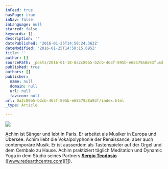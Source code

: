 ```yaml
---
inFeed: true
hasPage: true
inNav: false
inLanguage: null
starred: false
keywords: []
description: ''
datePublished: '2016-01-25T14:50:24.362Z'
dateModified: '2016-01-25T14:50:15.695Z'
title: ''
author: []
sourcePath: _posts/2016-01-18-0a2c80b5-b2cb-463f-895b-e68579a8a93f.md
published: true
authors: []
publisher:
  name: null
  domain: null
  url: null
  favicon: null
url: 0a2c80b5-b2cb-463f-895b-e68579a8a93f/index.html
_type: Article

---
```

![](https://the-grid-user-content.s3-us-west-2.amazonaws.com/b9acc43f-f383-4283-a9eb-fe0c9c3bf4ac.jpg)

Achim ist Sänger und lebt in Paris. Er arbeitet als Musiker in Europa und Übersee. Achim liebt die Vokalpolyphonie der Renaissance, aber auch contemporäre Musik. Er ist ausserdem als Tastenspieler auf der Orgel und dem Cembalo zu Hause. Achim praktiziert täglich Meditation und Dynamic Yoga in dem Studio seines Partners [**Sergio Teodosio**][0] ([www.redearthcentre.com][1]).

[0]: http://dynamicyoga.fr/
[1]: null